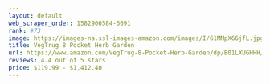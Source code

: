 ```yaml
---
layout: default 
﻿web_scraper_order: 1582906584-6091
rank: #73
image: https://images-na.ssl-images-amazon.com/images/I/61MMpX66jfL.jpg
title: VegTrug 8 Pocket Herb Garden
url: https://www.amazon.com/VegTrug-8-Pocket-Herb-Garden/dp/B01LXUGHHH/ref=zg_mw_lawn-garden_73?_encoding=UTF8&psc=1&refRID=N2N6WQVV95K578DRNN9Q
reviews: 4.4 out of 5 stars
price: $119.99 - $1,412.40
---
```

